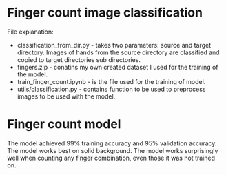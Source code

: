 #   Finger count image classification
File explanation:
-   classification_from_dir.py - takes two parameters: source and target directory. Images of hands from the source directory are classified and copied to target directories sub directories.
-   fingers.zip - conatins my own created dataset I used for the training of the model.
-   train_finger_count.ipynb - is the file used for the training of model.
-   utils/classification.py - contains function to be used to preprocess images to be used with the model.

#   Finger count model
The model achieved 99% training accuracy and 95% validation accuracy. The model works best on solid background. The model works surprisingly well when counting any finger combination, even those it was not trained on.